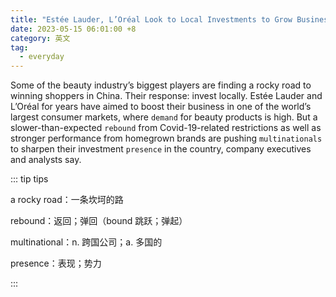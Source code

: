 ```yaml
---
title: "Estée Lauder, L’Oréal Look to Local Investments to Grow Business in China"
date: 2023-05-15 06:01:00 +8
category: 英文
tag:
  - everyday
---
```


Some of the beauty industry’s biggest players are finding a rocky road to winning shoppers in China. Their response: invest locally. Estée Lauder and L’Oréal for years have aimed to boost their business in one of the world’s largest consumer markets, where `demand` for beauty products is high. But a slower-than-expected `rebound` from Covid-19-related restrictions as well as stronger performance from homegrown brands are pushing `multinationals` to sharpen their investment `presence` in the country, company executives and analysts say.

::: tip tips

a rocky road：一条坎坷的路

rebound：返回；弹回（bound 跳跃；弹起）

multinational：n. 跨国公司；a. 多国的

presence：表现；势力

:::
